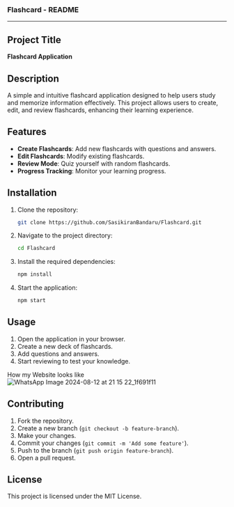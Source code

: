 ### Flashcard - README

---

## Project Title
**Flashcard Application**

## Description
A simple and intuitive flashcard application designed to help users study and memorize information effectively. This project allows users to create, edit, and review flashcards, enhancing their learning experience.

## Features
- **Create Flashcards**: Add new flashcards with questions and answers.
- **Edit Flashcards**: Modify existing flashcards.
- **Review Mode**: Quiz yourself with random flashcards.
- **Progress Tracking**: Monitor your learning progress.

## Installation
1. Clone the repository:
    ```bash
    git clone https://github.com/SasikiranBandaru/Flashcard.git
    ```
2. Navigate to the project directory:
    ```bash
    cd Flashcard
    ```
3. Install the required dependencies:
    ```bash
    npm install
    ```
4. Start the application:
    ```bash
    npm start
    ```

## Usage
1. Open the application in your browser.
2. Create a new deck of flashcards.
3. Add questions and answers.
4. Start reviewing to test your knowledge.

How my Website looks like
![WhatsApp Image 2024-08-12 at 21 15 22_1f691f11](https://github.com/user-attachments/assets/f4801002-bc50-4ebd-8e2e-291af8d7e7ab)


## Contributing
1. Fork the repository.
2. Create a new branch (`git checkout -b feature-branch`).
3. Make your changes.
4. Commit your changes (`git commit -m 'Add some feature'`).
5. Push to the branch (`git push origin feature-branch`).
6. Open a pull request.

## License
This project is licensed under the MIT License.
